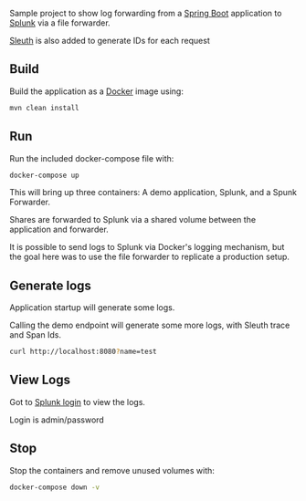 Sample project to show log forwarding from a [Spring Boot](https://projects.spring.io/spring-boot/) application to [Splunk](https://www.splunk.com/) via a file forwarder.

[Sleuth](https://cloud.spring.io/spring-cloud-sleuth/) is also added to generate IDs for each request

## Build

Build the application as a [Docker](https://www.docker.com/) image using:

```bash
mvn clean install
```

## Run

Run the included docker-compose file with:

```bash
docker-compose up
```

This will bring up three containers: A demo application, Splunk, and a Spunk Forwarder.

Shares are forwarded to Splunk via a shared volume between the application and forwarder.

It is possible to send logs to Splunk via Docker's logging mechanism, but the goal here was to use the file forwarder to replicate a production setup.


## Generate logs

Application startup will generate some logs.

Calling the demo endpoint will generate some more logs, with Sleuth trace and Span Ids.

```bash
curl http://localhost:8080?name=test
```

## View Logs

Got to [Splunk login](http://localhost:8000) to view the logs.

Login is admin/password

## Stop

Stop the containers and remove unused volumes with:

```bash
docker-compose down -v
```